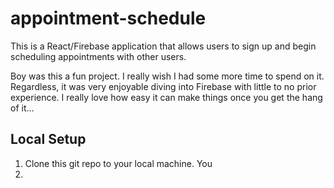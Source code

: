 # appointment-schedule

This is a React/Firebase application that allows users to sign up and begin scheduling appointments with other users. 

Boy was this a fun project. I really wish I had some more time to spend on it. Regardless, it was very enjoyable diving into Firebase with little to no prior experience. I really love how easy it can make things once you get the hang of it...

## Local Setup

1. Clone this git repo to your local machine. You
2. 